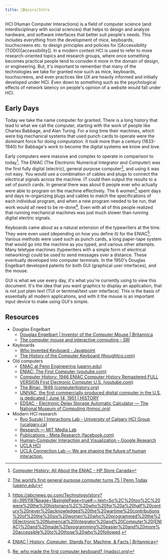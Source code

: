 ```yaml
---
title: 🌱Basics/Intro
---
```


HCI (Human Computer Interactions) is a field of computer science (and interdisciplinary with social sciences) that helps to design and analyze hardware, and software interfaces that better suit people's needs. This includes everything from the development of mice, keyboards, touchscreens etc. to design principles and policies for [[Accessibility (TODO)|accessibility]]. In a modern context HCI is used to refer to more research-oriented topics and research groups, where once something becomes practical people tend to consider it more in the domain of design, or engineering. But, it's important to remember that many of the technologies we take for granted now such as mice, keyboards, touchscreens, and even practices like UX are heavily informed and initially developed under HCI. Even down to something such as the psychological effects of network latency on people's opinion of a website would fall under HCI. 

## Early Days
Today we take the name computer for granted. There is a long history that lead to what we call the computer, starting with the work of people like Charles Babbage, and Alan Turing. For a long time their machines, which were big mechanical systems that used punch cards to operate were the dominant force for doing computation. It took more than a century (1833-1940) for Babbage's work to become the digital systems we know and love.

Early computers were massive and complex to operate in comparison to today[^1]. The ENIAC (The Electronic Numerical Integrator and Computer) was the first fully digital (electric), general purpose computer[^2], and using it was not easy. You would use a combination of cables and plugs to connect the electrical signals across the machine. IT could then output the results to a set of punch cards. In general there was about 6 people ever who actually were able to program on the machine effectively. The 6 women[^3] spent days and days re-organizing plugs and cables to match the specifications of each individual program, and when a new program needed to be run, that work would all need to be re-done[^4]. Even with all of this people realized that running mechanical machines was just much slower than running digital electric signals.

Keyboards came about as a natural extension of the typewriters at the time. They were even used (depending on how you define it) for the ENIAC[^5]. Various methods were used such as punch cards, a long paper-tape system that would go into the machine as you typed, and various other attempts. Many teletype machines (typewriters with a simple form of electrical networking) could be used to send messages over a distance. These eventually developed into computer terminals. In the 1950's Douglas Engelbart developed patents for both GUI (graphical user interfaces), and the mouse. 

GUI is what we use every day, it's what you're currently using to view this document. It's the idea that you want graphics to display an application, that is not just plain text (TUI or terminal/text user interface). This is the basis of essentially all modern applications, and with it the mouse is an important input device to make using GUI's simple.


## Resources

- Douglas Engelbart
	- [Douglas Engelbart | Inventor of the Computer Mouse | Britannica](https://www.britannica.com/biography/Douglas-Engelbart)
	- [The computer mouse and interactive computing - SRI](https://www.sri.com/hoi/computer-mouse-and-interactive-computing/)
- Keyboards
	- [Who Invented Keyboard - Javatpoint](https://www.javatpoint.com/who-invented-keyboard)
	- [The History of the Computer Keyboard (thoughtco.com)](https://www.thoughtco.com/history-of-the-computer-keyboard-1991402)
- Old computers
	- [ENIAC at Penn Engineering (upenn.edu)](https://www.seas.upenn.edu/about/history-heritage/eniac/)
	- [ENIAC: The First Computer (youtube.com)](https://www.youtube.com/watch?v=k4oGI_dNaPc)
	- [Computer History: 1946 ENIAC Computer History Remastered FULL VERSION First Electronic Computer U.S. (youtube.com)](https://www.youtube.com/watch?v=bGk9W65vXNA)
	- [The Binac, 1949 (computerhistory.org)](https://s3data.computerhistory.org/brochures/eckertmauchly.binac.1949.102646200.pdf)
	- [UNIVAC, the first commercially produced digital computer in the U.S, is dedicated | June 14, 1951 | HISTORY](https://www.history.com/this-day-in-history/univac-computer-dedicated)
	- [EDSAC - Electronic Delay Storage Automatic Calculator — The National Museum of Computing (tnmoc.org)](https://www.tnmoc.org/edsac)
- Modern HCI research
	- [Ryo Suzuki | Interactions Lab - University of Calgary HCI Group (ucalgary.ca)](https://ilab.ucalgary.ca/people/ryo-suzuki/)
	- [Research — MIT Media Lab](https://www.media.mit.edu/research/?filter=everything&tag=human-computer-interaction)
	- [Publications - Meta Research (facebook.com)](https://research.facebook.com/publications/research-area/human-computer-interaction-and-ux/)
	- [Human-Computer Interaction and Visualization – Google Research](https://research.google/research-areas/human-computer-interaction-and-visualization/)
	- [UCLA HCI](https://hci.ucla.edu/#projects)
	- [UCLA Connection Lab — We are shaping the future of human interaction.](https://uclaconnectionlab.org/)


[^1]: [Computer History: All About the ENIAC - HP Store Canada](https://www.hp.com/ca-en/shop/offer.aspx?p=computer-history-all-about-the-eniac)
[^2]: [The world’s first general purpose computer turns 75 | Penn Today (upenn.edu)](https://penntoday.upenn.edu/news/worlds-first-general-purpose-computer-turns-75)
[^3]: https://abcnews.go.com/Technology/story?id=3951187&page=1&singlePage=true#:~:text=So%2C%20too%2C%20were%20the%20historians%2C%20who%20for%20a%20half%20century%20never%20acknowledged%20the%20wartime%20contributions%20of%20the%20six%20women%20who%20programmed%20the%20Electronic%20Numerical%20Integrator%20and%20Computer%20(ENIAC)%20and%20made%20programming%20easier%20and%20more%20accessible%20to%20those%20who%20followed.
[^4]: [ENIAC | History, Computer, Stands For, Machine, & Facts | Britannica](https://www.britannica.com/technology/ENIAC)
[^5]: [Re: who made the first computer keyboard? (madsci.org)](https://www.madsci.org/posts/archives/2000-10/971196785.Cs.r.html)